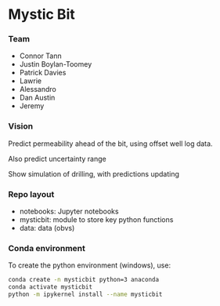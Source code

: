 # Mystic Bit

### Team

* Connor Tann
* Justin Boylan-Toomey
* Patrick Davies
* Lawrie
* Alessandro
* Dan Austin
* Jeremy

### Vision

Predict permeability ahead of the bit, using offset well log data.

Also predict uncertainty range

Show simulation of drilling, with predictions updating

### Repo layout

- notebooks: Jupyter notebooks
- mysticbit: module to store key python functions
- data: data (obvs)

### Conda environment

To create the python environment (windows), use:
```bash
conda create -n mysticbit python=3 anaconda
conda activate mysticbit
python -m ipykernel install --name mysticbit
```


